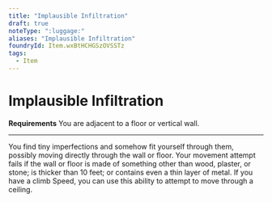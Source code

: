 ```yaml
---
title: "Implausible Infiltration"
draft: true
noteType: ":luggage:"
aliases: "Implausible Infiltration"
foundryId: Item.wxBtHCHGSzOVSSTz
tags:
  - Item
---
```


# Implausible Infiltration

**Requirements** You are adjacent to a floor or vertical wall.

* * *

You find tiny imperfections and somehow fit yourself through them, possibly moving directly through the wall or floor. Your movement attempt fails if the wall or floor is made of something other than wood, plaster, or stone; is thicker than 10 feet; or contains even a thin layer of metal. If you have a climb Speed, you can use this ability to attempt to move through a ceiling.
